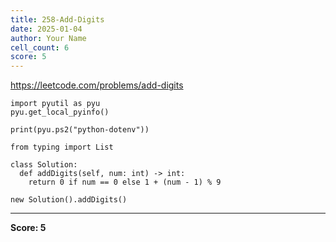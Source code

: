 ```yaml
---
title: 258-Add-Digits
date: 2025-01-04
author: Your Name
cell_count: 6
score: 5
---
```


https://leetcode.com/problems/add-digits


```
import pyutil as pyu
pyu.get_local_pyinfo()
```


```
print(pyu.ps2("python-dotenv"))
```


```
from typing import List
```


```
class Solution:
  def addDigits(self, num: int) -> int:
    return 0 if num == 0 else 1 + (num - 1) % 9
```


```
new Solution().addDigits()
```


---
**Score: 5**